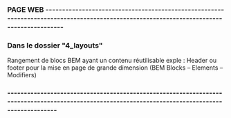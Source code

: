 ### PAGE WEB ----------------------------------------------------------------------------------------------------------------------------------------

###  Dans le dossier "4_layouts"

Rangement de blocs BEM ayant un contenu réutilisable exple : Header ou footer pour la mise en page de grande dimension (BEM Blocks – Elements – Modifiers)

### -------------------------------------------------------------------------------------------------------------------------------------------------